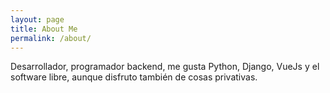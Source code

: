 ```yaml
---
layout: page
title: About Me
permalink: /about/
---
```


Desarrollador, programador backend, me gusta Python, Django, VueJs y el software libre, aunque disfruto también de cosas privativas.
